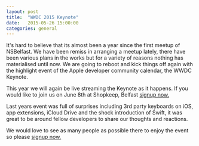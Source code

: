 ```yaml
---
layout: post
title:  "WWDC 2015 Keynote"
date:   2015-05-26 15:00:00
categories: general
---
```


It's hard to believe that its almost been a year since the first meetup of NSBelfast. We have been remiss in arranging a meetup lately, there have been various plans in the works but for a variety of reasons nothing has materialised until now. We are going to reboot and kick things off again with the highlight event of the Apple developer community calendar, the WWDC Keynote.

This year we will again be live streaming the Keynote as it happens. If you would like to join us on June 8th at Shopkeep, Belfast [signup now.](https://getinvited.to/nsbelfast/wwdc-2015-keynote/)

Last years event was full of surprises including 3rd party keyboards on iOS, app extensions, iCloud Drive and the shock introduction of Swift, it was great to be around fellow developers to share our thoughts and reactions.

We would love to see as many people as possible there to enjoy the event so please [signup now.](https://getinvited.to/nsbelfast/wwdc-2015-keynote/)